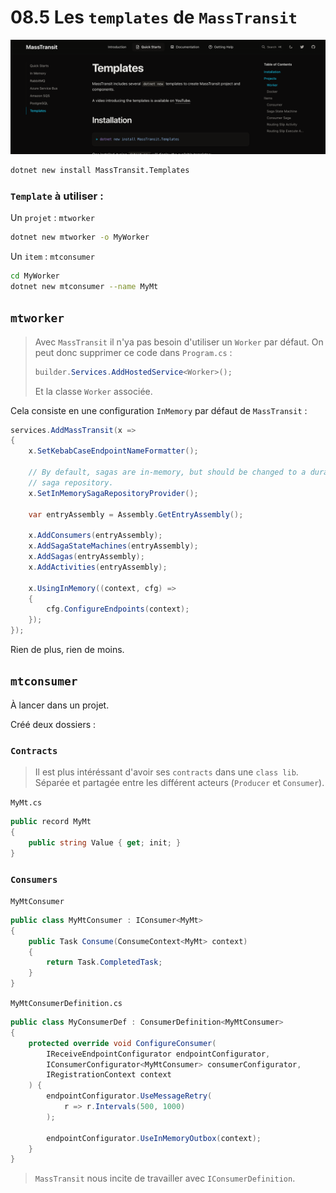 # 08.5 Les `templates` de `MassTransit`

<img src="assets/mass-transit-templates-cli-installation.png" alt="mass-transit-templates-cli-installation" />

```bash
dotnet new install MassTransit.Templates
```

### `Template` à utiliser :

Un `projet` : `mtworker`

```bash
dotnet new mtworker -o MyWorker
```

Un `item` : `mtconsumer`

```bash
cd MyWorker
dotnet new mtconsumer --name MyMt
```



## `mtworker`

> Avec `MassTransit` il n'ya pas besoin d'utiliser un `Worker` par défaut. On peut donc supprimer ce code dans `Program.cs` :
>
> ```cs
> builder.Services.AddHostedService<Worker>();
> ```
>
> Et la classe `Worker` associée.

Cela consiste en une configuration `InMemory` par défaut de `MassTransit` :

```cs
services.AddMassTransit(x =>
{
    x.SetKebabCaseEndpointNameFormatter();

    // By default, sagas are in-memory, but should be changed to a durable
    // saga repository.
    x.SetInMemorySagaRepositoryProvider();

    var entryAssembly = Assembly.GetEntryAssembly();

    x.AddConsumers(entryAssembly);
    x.AddSagaStateMachines(entryAssembly);
    x.AddSagas(entryAssembly);
    x.AddActivities(entryAssembly);

    x.UsingInMemory((context, cfg) =>
    {
        cfg.ConfigureEndpoints(context);
    });
});
```

Rien de plus, rien de moins.



## `mtconsumer`

À lancer dans un projet.

Créé deux dossiers :

### `Contracts`

> Il est plus intéréssant d'avoir ses `contracts` dans une `class lib`. Séparée et partagée entre les différent acteurs (`Producer` et `Consumer`).

`MyMt.cs`

```cs
public record MyMt
{
    public string Value { get; init; }
}
```



### `Consumers`

`MyMtConsumer`

```cs
public class MyMtConsumer : IConsumer<MyMt>
{
    public Task Consume(ConsumeContext<MyMt> context)
    {
        return Task.CompletedTask;
    }
}
```



`MyMtConsumerDefinition.cs`

```cs
public class MyConsumerDef : ConsumerDefinition<MyMtConsumer>
{
    protected override void ConfigureConsumer(
        IReceiveEndpointConfigurator endpointConfigurator,
        IConsumerConfigurator<MyMtConsumer> consumerConfigurator, 
        IRegistrationContext context
    ) {
        endpointConfigurator.UseMessageRetry(
            r => r.Intervals(500, 1000)
        );

        endpointConfigurator.UseInMemoryOutbox(context);
    }
}
```

> `MassTransit` nous incite de travailler avec `IConsumerDefinition`.